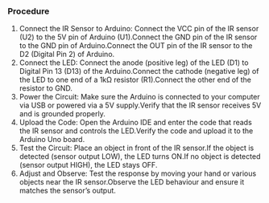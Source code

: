 ### Procedure

1.	Connect the IR Sensor to Arduino:
Connect the VCC pin of the IR sensor (U2) to the 5V pin of Arduino (U1).Connect the GND pin of the IR sensor to the GND pin of Arduino.Connect the OUT pin of the IR sensor to the D2 (Digital Pin 2) of Arduino.
2.	Connect the LED:
Connect the anode (positive leg) of the LED (D1) to Digital Pin 13 (D13) of the Arduino.Connect the cathode (negative leg) of the LED to one end of a 1kΩ resistor (R1).Connect the other end of the resistor to GND.
3.	Power the Circuit:
Make sure the Arduino is connected to your computer via USB or powered via a 5V supply.Verify that the IR sensor receives 5V and is grounded properly.
4.	Upload the Code:
Open the Arduino IDE and enter the code that reads the IR sensor and controls the LED.Verify the code and upload it to the Arduino Uno board.
5.	Test the Circuit:
Place an object in front of the IR sensor.If the object is detected (sensor output LOW), the LED turns ON.If no object is detected (sensor output HIGH), the LED stays OFF.
6.	Adjust and Observe:
Test the response by moving your hand or various objects near the IR sensor.Observe the LED behaviour and ensure it matches the sensor’s output.
